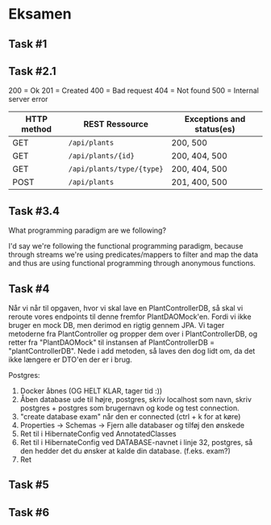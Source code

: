 # Eksamen

## Task #1

## Task #2.1

200 = Ok
201 = Created
400 = Bad request
404 = Not found
500 = Internal server error

| HTTP method | REST Ressource            | Exceptions and status(es) |
|-------------|---------------------------|---------------------------|
| GET         | `/api/plants`             | 200, 500                  |
| GET         | `/api/plants/{id}`        | 200, 404, 500             |
| GET         | `/api/plants/type/{type}` | 200, 404, 500             |
| POST        | `/api/plants`             | 201, 400, 500             |

## Task #3.4

What programming paradigm are we following?

I'd say we're following the functional programming paradigm, because through streams we're using predicates/mappers to 
filter and map the data and thus are using functional programming through anonymous functions.

## Task #4

Når vi når til opgaven, hvor vi skal lave en PlantControllerDB, så skal vi reroute vores endpoints til denne fremfor PlantDAOMock'en. 
Fordi vi ikke bruger en mock DB, men derimod en rigtig gennem JPA.
Vi tager metoderne fra PlantController og propper dem over i PlantControllerDB, og retter fra "PlantDAOMock" til instansen af PlantControllerDB = "plantControllerDB".
Nede i add metoden, så laves den dog lidt om, da det ikke længere er DTO'en der er i brug.

Postgres:

1. Docker åbnes (OG HELT KLAR, tager tid :))
2. Åben database ude til højre, postgres, skriv localhost som navn, skriv postgres + postgres 
som brugernavn og kode og test connection.
3. "create database exam" når den er connected (ctrl + k for at køre)
4. Properties -> Schemas -> Fjern alle databaser og tilføj den ønskede
3. Ret til i HibernateConfig ved AnnotatedClasses 
4. Ret til i HibernateConfig ved DATABASE-navnet i linje 32, postgres, 
så den hedder det du ønsker at kalde din database. (f.eks. exam?)
5. Ret 


## Task #5

## Task #6